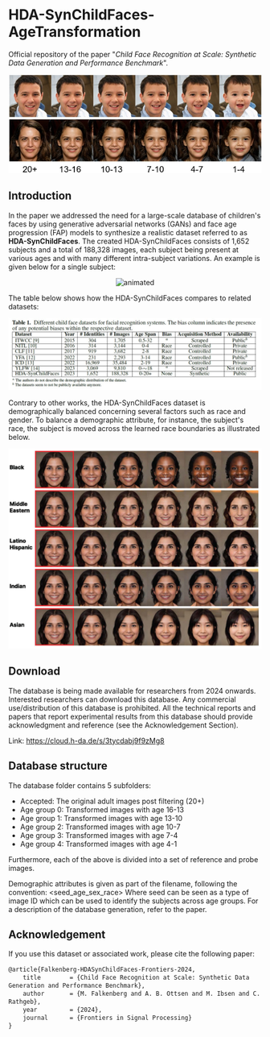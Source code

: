 # HDA-SynChildFaces-AgeTransformation

Official repository of the paper "*Child Face Recognition at Scale: Synthetic Data Generation and Performance Benchmark*". 

<p align="center">
  <img src="graphics/intro.jpg" />
</p>

## Introduction

In the paper we addressed the need for a large-scale database of children's faces by using generative adversarial networks (GANs) and face age progression (FAP) models to synthesize a realistic dataset referred to as **HDA-SynChildFaces**. The created HDA-SynChildFaces consists of 1,652 subjects and a total of 188,328 images, each subject being present at various ages and with many different intra-subject variations. An example is given below for a single subject:

<p align="center">
  <img src="graphics/intro_sample.gif" alt="animated" />
</p>

The table below shows how the HDA-SynChildFaces compares to related datasets:

<p align="center">
  <img src="graphics/hda_childface_comparison_table.jpg" />
</p>

Contrary to other works, the HDA-SynChildFaces dataset is demographically balanced concerning several factors such as race and gender. To balance a demographic attribute, for instance, the subject's race, the subject is moved across the learned race boundaries as illustrated below. 

<p align="center">
  <img src="graphics/races_compressed.jpg" />
</p>

## Download 
The database is being made available for researchers from 2024 onwards. Interested researchers can download this database. Any commercial use/distribution of this database is prohibited. All the technical reports and papers that report experimental results from this database should provide acknowledgment and reference (see the Acknowledgement Section).

Link: https://cloud.h-da.de/s/3tycdabj9f9zMg8    <br/>

## Database structure
The database folder contains 5 subfolders:

* Accepted: The original adult images post filtering (20+)
* Age group 0: Transformed images with age 16-13
* Age group 1: Transformed images with age 13-10
* Age group 2: Transformed images with age 10-7
* Age group 3: Transformed images with age 7-4
* Age group 4: Transformed images with age 4-1

Furthermore, each of the above is divided into a set of reference and probe images.

Demographic attributes is given as part of the filename, following the convention:
<seed_age_sex_race>
Where seed can be seen as a type of image ID which can be used to identify the subjects across age groups. 
For a description of the database generation, refer to the paper. 

## Acknowledgement

If you use this dataset or associated work, please cite the following paper: 

```
@article{Falkenberg-HDASynChildFaces-Frontiers-2024,
	title        = {Child Face Recognition at Scale: Synthetic Data Generation and Performance Benchmark},
	author       = {M. Falkenberg and A. B. Ottsen and M. Ibsen and C. Rathgeb},
	year         = {2024},
	journal      = {Frontiers in Signal Processing}
}
```
